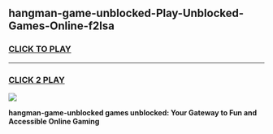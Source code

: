 
## hangman-game-unblocked-Play-Unblocked-Games-Online-f2lsa
<h3>
<a href="https://premium76.site?title=hangman-game-unblocked&ref=25A">CLICK TO PLAY</a></h3>
<hr>

<h3>
<a href="https://premium76.site?title=hangman-game-unblocked&ref=25A">CLICK 2 PLAY</a>
  
</h3>

<a href="https://premium76.site?title=hangman-game-unblocked&ref=25A"><img src="https://clearcache.store/games.png"></a>


**hangman-game-unblocked games unblocked: Your Gateway to Fun and Accessible Online Gaming**

